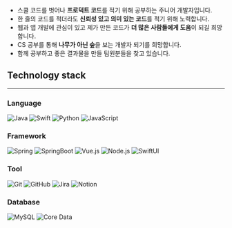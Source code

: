 
- 스쿨 코드를 벗어나  **프로덕트 코드**를 적기 위해 공부하는 주니어 개발자입니다.
- 한 줄의 코드를 적더라도 **신뢰성 있고 의미 있는 코드**를 적기 위해 노력합니다.
- 웹과 앱 개발에 관심이 있고 제가 만든 코드가 **더 많은 사람들에게 도움**이 되길 희망합니다.
- CS 공부를 통해 **나무가 아닌 숲**을 보는 개발자 되기를 희망합니다.
- 함께 공부하고 좋은 결과물을 만들 팀원분들을 찾고 있습니다. 

## Technology stack
---
### Language
![Java](https://img.shields.io/badge/Java-007396?style=flat-square&logo=Java&logoColor=white) ![Swift](https://img.shields.io/badge/Swift-FA7343?style=flat-square&logo=Swift&logoColor=white) ![Python](https://img.shields.io/badge/Python-3776AB?style=flat-square&logo=Python&logoColor=white) ![JavaScript](https://img.shields.io/badge/JavaScript-F7DF1E?style=flat-square&logo=JavaScript&logoColor=white)

### Framework
![Spring](https://img.shields.io/badge/Spring-9ACD32?style=flat&logo=Spring&logoColor=white) ![SpringBoot](https://img.shields.io/badge/SpringBoot-9ACD32?style=flat&logo=SpringBoot&logoColor=white) ![Vue.js](https://img.shields.io/badge/Vue.js-4FC08D?style=flat-square&logo=Vue.js&logoColor=white) ![Node.js](https://img.shields.io/badge/Node.js-339933?style=flat-square&logo=Node.js&logoColor=white) ![SwiftUI](https://img.shields.io/badge/SwiftUI-007ED5?style=flat-square&logo=Swift&logoColor=white)

### Tool
![Git](https://img.shields.io/badge/Git-F05032?style=flat-square&logo=Git&logoColor=white) ![GitHub](https://img.shields.io/badge/GitHub-181717?style=flat-square&logo=GitHub&logoColor=white) ![Jira](https://img.shields.io/badge/Jira-0052CC?style=flat-square&logo=Jira&logoColor=white) ![Notion](https://img.shields.io/badge/Notion-000000?style=flat-square&logo=Notion&logoColor=white)

### Database
![MySQL](https://img.shields.io/badge/MySQL-4479A1?style=flat-square&logo=MySQL&logoColor=white) ![Core Data](https://img.shields.io/badge/Core_Data-007AFF?style=flat-square&logo=Apple&logoColor=white)

